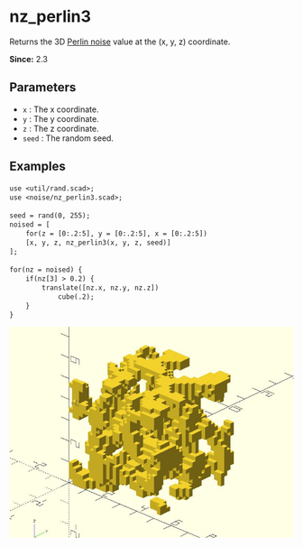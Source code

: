 # nz_perlin3

Returns the 3D [Perlin noise](https://en.wikipedia.org/wiki/Perlin_noise) value at the (x, y, z) coordinate.

**Since:** 2.3

## Parameters

- `x` : The x coordinate.
- `y` : The y coordinate.
- `z` : The z coordinate.
- `seed` : The random seed.

## Examples

    use <util/rand.scad>;
    use <noise/nz_perlin3.scad>;

    seed = rand(0, 255);
    noised = [
        for(z = [0:.2:5], y = [0:.2:5], x = [0:.2:5])
        [x, y, z, nz_perlin3(x, y, z, seed)]
    ];    

    for(nz = noised) {
        if(nz[3] > 0.2) {
            translate([nz.x, nz.y, nz.z])
                cube(.2);
        }
    }

![nz_perlin3](images/lib3x-nz_perlin3-1.JPG)
